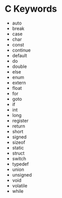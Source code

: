 # C Keywords
- auto
- break
- case
- char
- const
- continue
- default
- do
- double
- else
- enum
- extern
- float
- for
- goto
- if
- int
- long
- register
- return
- short
- signed
- sizeof
- static
- struct
- switch
- typedef
- union
- unsigned
- void
- volatile
- while
